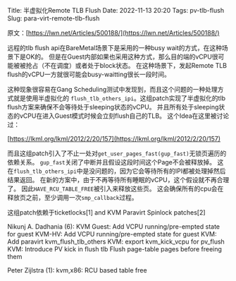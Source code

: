 Title: 半虚拟化Remote TLB Flush
Date: 2022-11-13 20:20
Tags: pv-tlb-flush
Slug: para-virt-remote-tlb-flush

原文：[https://lwn.net/Articles/500188/](https://lwn.net/Articles/500188/)

远程的tlb flush api在BareMetal场景下是采用的一种busy wait的方式，在这种场景下是OK的。
但是在Guest内部如果也采用这种方式，那么目的端的vCPU很可能被被抢占（不在调度）或者处于block状态。
在这种场景下，发起Remote TLB flush的vCPU一方就很可能会busy-waitting很长一段时间。

这种现象很容易在Gang Scheduling测试中发现到，而且这个问题的一种处理方式就是使用半虚拟化的
`flush_tlb_others_ipi`。这组patch实现了半虚拟化的tlb flush方案来确保不会等待处于sleeping状态的vCPU。
并且所有处于sleeping状态的vCPU在进入Guest模式时候会立刻flush自己的TLB。
这个Idea在这里被讨论过：

[https://lkml.org/lkml/2012/2/20/157](https://lkml.org/lkml/2012/2/20/157)

而且这组patch引入了不止一处对`get_user_pages_fast(gup_fast)`无锁页遍历的依赖关系。
`gup_fast`关闭了中断并且假设这段时间这个Page不会被释放掉。
这在`flush_tlb_others_ipi`中是没问题的，因为它会等待所有的IPI都被处理掉然后结果返回。
在新的方案中，由于不再等待所有睡眠的vCPU，这个假设就不再合理了。
因此`HAVE_RCU_TABLE_FREE`被引入来释放这些页。
这会确保所有的cpu会在释放页之前，至少调用一次`smp_callback`过程。

这组patch依赖于ticketlocks[1] and KVM Paravirt Spinlock patches[2]


Nikunj A. Dadhania (6):
      KVM Guest: Add VCPU running/pre-empted state for guest
      KVM-HV: Add VCPU running/pre-empted state for guest
      KVM: Add paravirt kvm_flush_tlb_others
      KVM: export kvm_kick_vcpu for pv_flush
      KVM: Introduce PV kick in flush tlb
      Flush page-table pages before freeing them

Peter Zijlstra (1):
      kvm,x86: RCU based table free